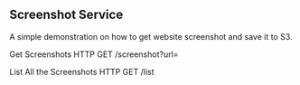 Screenshot Service
----------------------
A simple demonstration on how to get website screenshot and save it to S3.

Get Screenshots
HTTP GET /screenshot?url=<websiteurl>

List All the Screenshots
HTTP GET /list 
